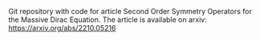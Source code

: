 Git repository with code for article Second Order Symmetry Operators for the Massive Dirac Equation.
The article is available on arxiv: https://arxiv.org/abs/2210.05216
